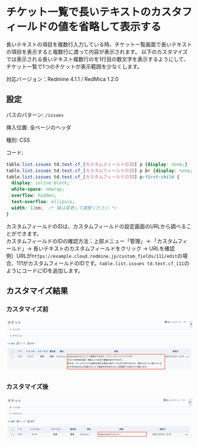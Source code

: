 # チケット一覧で長いテキストのカスタフィールドの値を省略して表示する

長いテキストの項目を複数行入力している時、チケット一覧画面で長いテキストの項目を表示すると複数行に渡って内容が表示されます。
以下のカスタマイズでは表示される長いテキスト複数行のを1行目の数文字を表示するようにして、チケット一覧で1つのチケットが表示範囲を少なくします。

対応バージョン：Redmine 4.1.1 / RedMica 1.2.0

## 設定

パスのパターン: `/issues`

挿入位置: 全ページのヘッダ

種別: CSS

コード:

``` css
table.list.issues td.text.cf_[カスタムフィールドのID] p {display: none;}
table.list.issues td.text.cf_[カスタムフィールドのID] p br {display: none;}
table.list.issues td.text.cf_[カスタムフィールドのID] p:first-child {
  display: inline-block;
  white-space: nowrap;
  overflow: hidden;
  text-overflow: ellipsis;
  width: 12em;  /* 幅は変更して調整ください */
}
```

カスタムフィールドのIDは、カスタムフィールドの設定画面のURLから調べることができます。  
カスタムフィールドのIDの確認方法：上部メニュー「管理」→ 「カスタムフィールド」→ 長いテキストのカスタムフィールドをクリック → URLを確認  
例）URLが`https://example.cloud.redmine.jp/custom_fields/111/edit`の場合、111がカスタムフィールドのIDです。`table.list.issues td.text.cf_111`のようにコードにIDを追加します。
　

## カスタマイズ結果

### カスタマイズ前

![](before@2x.png)

### カスタマイズ後

![](after@2x.png)

